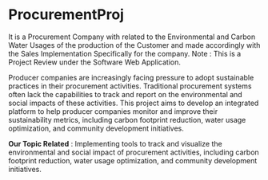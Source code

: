 # ProcurementProj
It is a Procurement Company with related to the Environmental and Carbon Water Usages of the production of the Customer and made accordingly with the Sales Implementation Specifically for the company. Note : This is a Project Review under the Software Web Application.

Producer companies are increasingly facing pressure to adopt sustainable practices in their procurement activities. Traditional procurement systems often lack the capabilities to track and report on the environmental and social impacts of these activities. This project aims to develop an integrated platform to help producer companies monitor and improve their sustainability metrics, including carbon footprint reduction, water usage optimization, and community development initiatives.

**Our Topic Related** : Implementing tools to track and visualize the environmental and social impact of procurement activities, including carbon footprint reduction, water usage optimization, and community development initiatives.
